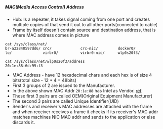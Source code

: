 ##### MAC(Media Access Control) Address

- Hub: Is a repeater, it takes signal coming from one port and creates multiple copies of that send it out to all other ports(connected to cable)
- Frame by itself doesn't contain source and destination address, that is where MAC address comes in picture
```shell
cat /sys/class/net/
br-a22840597dd6/ crc/             crc-nic/         docker0/         lo/              virbr0/          virbr0-nic/      wlp0s20f3/       

cat /sys/class/net/wlp0s20f3/address 
20:1e:88:6d:99:f3
```
- MAC Address - have 12 hexadecimal chars and each hex is of size 4 bits(total size - 12 * 4 = 48bits)
- First 3 groups of 2 are issued to the Manufacturer.
- In the above shown MAC Addr `20:1e:88` has Intel as Vendor. [ref](https://maclookup.app/search/result?mac=20%3A1e%3A88%3A6d%3A99%3Af3)
- These first 3 pairs are called OEM(Original Equipment Manufacturer)
- The second 3 pairs are called Unique Identifier(UID)
- Sender's and receiver's MAC addresses are attached with the frame and when receiver receives a frame it checks if its receiver's MAC addr matches machines NIC MAC addr and sends to the application or else discards it. 
